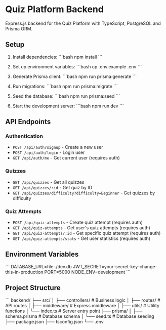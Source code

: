 # Quiz Platform Backend

Express.js backend for the Quiz Platform with TypeScript, PostgreSQL and Prisma ORM.

## Setup

1. Install dependencies:
\`\`\`bash
npm install
\`\`\`

2. Set up environment variables:
\`\`\`bash
cp .env.example .env
\`\`\`

3. Generate Prisma client:
\`\`\`bash
npm run prisma:generate
\`\`\`

4. Run migrations:
\`\`\`bash
npm run prisma:migrate
\`\`\`

5. Seed the database:
\`\`\`bash
npm run prisma:seed
\`\`\`

6. Start the development server:
\`\`\`bash
npm run dev
\`\`\`

## API Endpoints

### Authentication
- `POST /api/auth/signup` - Create a new user
- `POST /api/auth/login` - Login user
- `GET /api/auth/me` - Get current user (requires auth)

### Quizzes
- `GET /api/quizzes` - Get all quizzes
- `GET /api/quizzes/:id` - Get quiz by ID
- `GET /api/quizzes/difficulty?difficulty=Beginner` - Get quizzes by difficulty

### Quiz Attempts
- `POST /api/quiz-attempts` - Create quiz attempt (requires auth)
- `GET /api/quiz-attempts` - Get user's quiz attempts (requires auth)
- `GET /api/quiz-attempts/:id` - Get specific quiz attempt (requires auth)
- `GET /api/quiz-attempts/stats` - Get user statistics (requires auth)

## Environment Variables

\`\`\`
DATABASE_URL=file:./dev.db
JWT_SECRET=your-secret-key-change-this-in-production
PORT=5000
NODE_ENV=development
\`\`\`

## Project Structure

\`\`\`
backend/
├── src/
│   ├── controllers/     # Business logic
│   ├── routes/         # API routes
│   ├── middleware/     # Express middleware
│   ├── utils/          # Utility functions
│   └── index.ts        # Server entry point
├── prisma/
│   ├── schema.prisma   # Database schema
│   └── seed.ts         # Database seeding
├── package.json
├── tsconfig.json
└── .env
